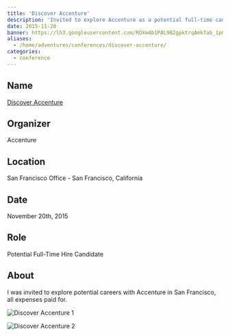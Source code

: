 ```yaml
---
title: 'Discover Accenture'
description: 'Invited to explore Accenture as a potential full-time candidate.'
date: 2015-11-20
banner: https://lh3.googleusercontent.com/ROXm4b1PAL9B2gpktrqAmkfab_1pGu1XIss-aE7FW0RT7E9-QxXHsFYkOjyCs8baLaMQOgTVBnGwe5by07hnVwIFjNonM6kmQOEBN_GBhfW9RhVo42lgyDxmTZ6TvgViMwUCF87r9y8GZDWBiCgtNr8OEMxpLLOFPRg_QfJjdMDQ1-_b4w3jLGlvXJ33eS-GPvhrUoXe9Bfb6u-HwQvxTONDyMIFxB06sF2QKGq25BR2mRqGajKqIaAmFinCNeR-SGMkFs63fVml_pAveCklfnZkVbA0ats1liFNddzrhh-C8DnN_lCheuvXpxMcY9mwe7B58LZgmP7EK558DoulyoUl66TAOLtpqgO9Ee7eWBz_P0tMZVCkQXHyJs_UDpLxga4GQPC1XYsNe1KLUkLlgQepzVtIn7yBiUP6AVR7hrDjGSAXGmI5M9nxbOtoC1jwOgyPjbwkEfxXdVQOJCarHAAC_CXOOlYbNxOtiVSPRsQw-Yc7pFdUM8G5caWuksE41cUhC0NVb7El4IJTMkWyycXvUYL4iPaVS_i1c_X2S-5ArgPpF3Vb0BaVpC6dI5i89AEkplXBGOy29Fs5lIImME2_jjjb4xPDkWkcoo_P2ysNBNExIxXswY_bLbB97K8C=w1292-h969-no
aliases:
  - /home/adventures/conferences/discover-accenture/
categories:
  - conference
---
```


## Name

[Discover Accenture](https://www.accenture.com/us-en 'Accenture')

## Organizer

Accenture

## Location

San Francisco Office - San Francisco, California

## Date

November 20th, 2015

## Role

Potential Full-Time Hire Candidate

## About

I was invited to explore potential careers with Accenture in San Francisco, all expenses paid for.

![Discover Accenture 1](https://lh3.googleusercontent.com/_1n7VrQDQQBNoji2f8k4RkdYcueT9utQjX0PBkDzVxcHPFYW5hfGvkSG_GCXTNiboOzlvxbr-X4rZSXJBDiq3P9E_ilhaaZgW27zB0VSzUaAYEEN5TnYBJZhMHUZoZKNNElm1Un-ooGP7yR5QnI3-TKt_PmSBImMopLAjOo6Z-lEboQhtpQM74IZjJQruoCFtYs5okLzblhLkmLm0pLMxfMJsC8HrRJFC9xmE9VA4ps9kZpvIYkqPLichj5GV8ZDvHCUkV1TzJrnsVz0LQj3sGWpSJeIgRvVbfE0AWtI11d2ur-jt6FTs1FZcrT_v0WWEbOoINEZWgyDswepTgP6SaYaS8hfHoRpssG24b4MIBJPbqP84mrnXw05BstEl7o1gTKrJDIuzIMxk3JITqy-fDSfRxi1VVDScHS8i6pPUe8yGCCtfEpXsUDq-C5mH4RX8d1u2BsjyWZEBu2asBptx3pksoGrTx3FjMXFKGqJBqWAlwoMIGW6oU0Nz4-w13VtnIGWn3aQUZO4y6QEyZa78gNDZQPY4AyTdzq1Y_YLiGhIYpL5C730lI8Lw-8N6WDiJTB1BtUTKys4IondaOZppwo6XS47hjCHjz2OnC0zLWoaKpttp6sNPxjJzK001B9-=s959-no)

![Discover Accenture 2](https://lh3.googleusercontent.com/89vbrcwh36QNvigj28m4K6Imne1vOFVJLCcPiTHmH2eLoqx8cvy4XRzyoJ-BQiC7LD5faxFxZ1D7qaJHVgpKdU6JG9wZ9_LBCrrfGPNBpaJRPYz9ZJ2YIsrc6-9L63u2pRAA3UPj7KKlT57oSeT79yj80JsExGML1BYLiehEtLzbLD-QqZr-j_IQLBJ02KT4aJPLAg7a8Q4-6sdZbSmtr4t65s9jyz8-CZyLNHgC8QfU8rCK_aHNADewKngDVfPkpbxXUx82uZazZsezef3nEkHNZ-1kRwxE9oInBxV19kVfpvzv2PHSCEIt0pqUXWY0M9fPCHnQ6LRUrBQdQcO7FdhbNAno7Mu0eJfqsfhRtHzMWxRBAyFRw7x3kDNjfyxPmkJSapp2pWUT0YQKBZeJ3WTgctWnV5oXZv-CjZRM_nf_MuWGwS76xoOwIvUDRKXVjCgOncQ485FAaTBlAmBpywScce3hF4H1D5RO1rMgOj1_75cSaFdBpPsRYd8qVq8KFOamScxHMror1Y4OqkuWfuQq9thFPPixmIf7CmEBGcpQIC6krOmgBHqIrn9zS_xSPdL1EDIYhxGph12EANZunkwZ_pU_QdnuQpnCiCKRBCqkZA92Q3Hreu4UXPr0nCq0=w727-h969-no)

